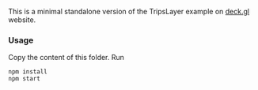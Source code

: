This is a minimal standalone version of the TripsLayer example
on [deck.gl](http://deck.gl) website.

### Usage
Copy the content of this folder. Run
```
npm install
npm start
```
